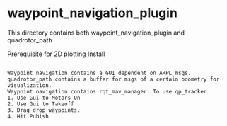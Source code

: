 # waypoint_navigation_plugin

This directory contains both waypoint_navigation_plugin and quadrotor_path

Prerequisite for 2D plotting
Install

```sudo apt-get install gnuplot

Waypoint navigation contains a GUI dependent on ARPL_msgs. quadrotor_path contains a buffer for msgs of a certain odometry for visualization.
Waypoint navigation contains rqt_mav_manager. To use qp_tracker
1. Use Gui to Motors On
2. Use Gui to Takeoff
3. Drag drop waypoints.
4. Hit Pubish

